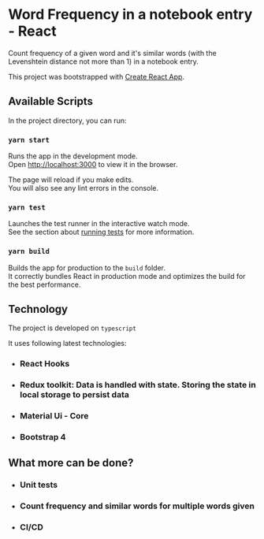 # Word Frequency in a notebook entry - React
Count frequency of a given word and it's similar words (with the Levenshtein distance not more than 1) in a notebook entry.

This project was bootstrapped with [Create React App](https://github.com/facebook/create-react-app).

## Available Scripts

In the project directory, you can run:

### `yarn start`

Runs the app in the development mode.\
Open [http://localhost:3000](http://localhost:3000) to view it in the browser.

The page will reload if you make edits.\
You will also see any lint errors in the console.

### `yarn test`

Launches the test runner in the interactive watch mode.\
See the section about [running tests](https://facebook.github.io/create-react-app/docs/running-tests) for more information.

### `yarn build`

Builds the app for production to the `build` folder.\
It correctly bundles React in production mode and optimizes the build for the best performance.

## Technology

The project is developed on `typescript` 

It uses following latest technologies:
- ### React Hooks
- ### Redux toolkit: Data is handled with state. Storing the state in local storage to persist data
- ### Material Ui - Core
- ### Bootstrap 4

## What more can be done?
- ### Unit tests
- ### Count frequency and similar words for multiple words given
- ### CI/CD
